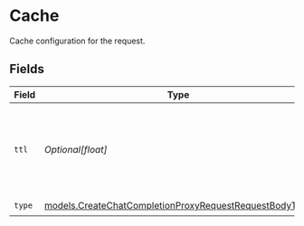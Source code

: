 # Cache

Cache configuration for the request.


## Fields

| Field                                                                                                                  | Type                                                                                                                   | Required                                                                                                               | Description                                                                                                            | Example                                                                                                                |
| ---------------------------------------------------------------------------------------------------------------------- | ---------------------------------------------------------------------------------------------------------------------- | ---------------------------------------------------------------------------------------------------------------------- | ---------------------------------------------------------------------------------------------------------------------- | ---------------------------------------------------------------------------------------------------------------------- |
| `ttl`                                                                                                                  | *Optional[float]*                                                                                                      | :heavy_minus_sign:                                                                                                     | Time to live for cached responses in seconds. Maximum 259200 seconds (3 days).                                         | 3600                                                                                                                   |
| `type`                                                                                                                 | [models.CreateChatCompletionProxyRequestRequestBodyType](../models/createchatcompletionproxyrequestrequestbodytype.md) | :heavy_check_mark:                                                                                                     | N/A                                                                                                                    |                                                                                                                        |